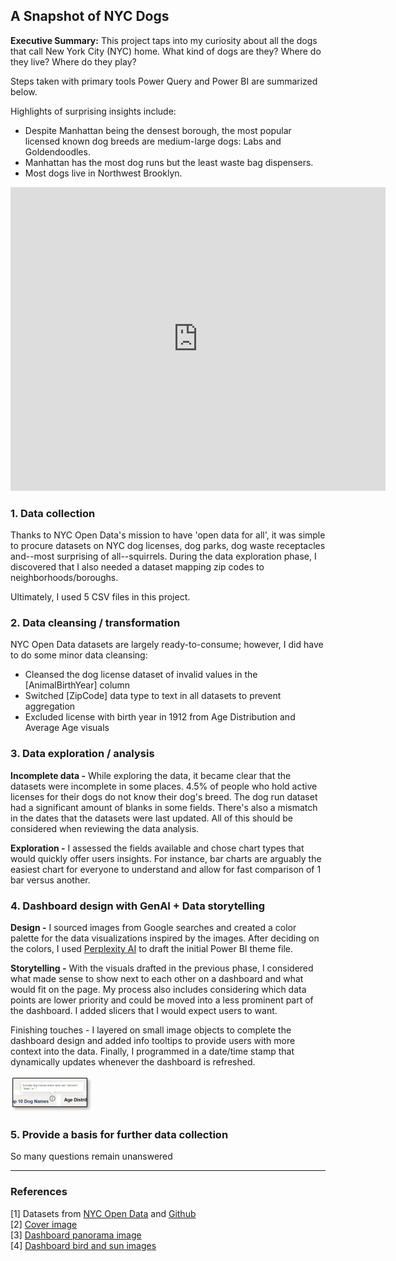 ## A Snapshot of NYC Dogs

**Executive Summary:** This project taps into my curiosity about all the dogs that call New York City (NYC) home. What kind of dogs are they?  Where do they live?  Where do they play?  

Steps taken with primary tools Power Query and Power BI are summarized below.

Highlights of surprising insights include:
- Despite Manhattan being the densest borough, the most popular licensed known dog breeds are medium-large dogs: Labs and Goldendoodles.
- Manhattan has the most dog runs but the least waste bag dispensers.
- Most dogs live in Northwest Brooklyn.

<iframe title="A Snapshot of NYC Dogs" width="600" height="486" src="https://app.powerbi.com/view?r=eyJrIjoiOTc0YTE3NmYtNDE4ZC00ZWFkLTgwZjctODNmMmY5MzZmNmNjIiwidCI6Ijc5NmIxZGQ2LWQzNmQtNGQwOC05YTMzLWI1MGZkOTUwZTY5ZCIsImMiOjZ9&embedImagePlaceholder=true" frameborder="0" allowFullScreen="true"></iframe>

### 1. Data collection

Thanks to NYC Open Data's mission to have 'open data for all', it was simple to procure datasets on NYC dog licenses, dog parks, dog waste receptacles and--most surprising of all--squirrels.  During the data exploration phase, I discovered that I also needed a dataset mapping zip codes to neighborhoods/boroughs.  

Ultimately, I used 5 CSV files in this project.

### 2. Data cleansing / transformation

NYC Open Data datasets are largely ready-to-consume; however, I did have to do some minor data cleansing:
- Cleansed the dog license dataset of invalid values in the [AnimalBirthYear] column
- Switched [ZipCode] data type to text in all datasets to prevent aggregation
- Excluded license with birth year in 1912 from Age Distribution and Average Age visuals

### 3. Data exploration / analysis

**Incomplete data -** While exploring the data, it became clear that the datasets were incomplete in some places. 4.5% of people who hold active licenses for their dogs do not know their dog's breed.  The dog run dataset had a significant amount of blanks in some fields.  There's also a mismatch in the dates that the datasets were last updated.  All of this should be considered when reviewing the data analysis.

**Exploration -** I assessed the fields available and chose chart types that would quickly offer users insights.  For instance, bar charts are arguably the easiest chart for everyone to understand and allow for fast comparison of 1 bar versus another.

### 4. Dashboard design with GenAI + Data storytelling

**Design -** I sourced images from Google searches and created a color palette for the data visualizations inspired by the images.  After deciding on the colors, I used [Perplexity AI](https://www.perplexity.ai/) to draft the initial Power BI theme file.

**Storytelling -** With the visuals drafted in the previous phase, I considered what made sense to show next to each other on a dashboard and what would fit on the page.  My process also includes considering which data points are lower priority and could be moved into a less prominent part of the dashboard.  I added slicers that I would expect users to want.

Finishing touches - I layered on small image objects to complete the dashboard design and added info tooltips to provide users with more context into the data.  Finally, I programmed in a date/time stamp that dynamically updates whenever the dashboard is refreshed.

<img src="images/infotooltipscreenshot.png?raw=true"/>

### 5. Provide a basis for further data collection

So many questions remain unanswered

---

### References

[1] Datasets from [NYC Open Data](https://opendata.cityofnewyork.us/) and [Github](https://github.com/erikgregorywebb/nyc-housing/blob/master/Data/nyc-zip-codes.csv)
<br>[2] [Cover image](https://graymalin.com/products/picnic-party-central-park)
<br>[3] [Dashboard panorama image](https://www.shutterstock.com/image-vector/people-walk-play-dogs-city-park-2206454515)
<br>[4] [Dashboard bird and sun images](https://designstripe.com/search/assets?style=cheerful)
